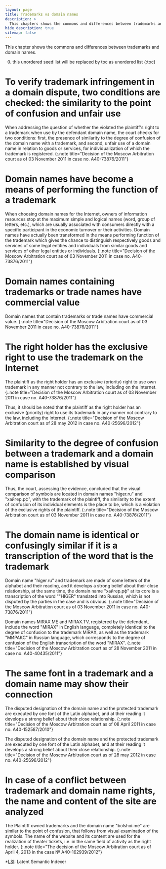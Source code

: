 ```yaml
---
layout: page
title: Trademarks vs domain names
description: >
  This chapters shows the commons and differences between trademarks and domian names.
hide_description: true
sitemap: false
---
```


This chapter shows the commons and differences between trademarks and domain names.

0. this unordered seed list will be replaced by toc as unordered list
{:toc}

# To verify trademark infringement in a domain dispute, two conditions are checked: the similarity to the point of confusion and unfair use

When addressing the question of whether the violated the plaintiff's right to a trademark when use by the defendant domain name, the court checks for two conditions: first, the presence of similarity to the degree of confusion of the domain name with a trademark, and second, unfair use of a domain name in relation to goods or services, for individualization of which the trademark is registered.
{:.note title="Decision of the Moscow Arbitration court as of 03 November 2011 in case no. A40-73876/2011"}

# Domain names have become a means of performing the function of a trademark

When choosing domain names for the Internet, owners of information resources stop at the maximum simple and logical names (word, group of letters, etc.), which are usually associated with consumers directly with a specific participant in the economic turnover or their activities. Domain names have actually been transformed in the means performing function of the trademark which gives the chance to distinguish respectively goods and services of some legal entities and individuals from similar goods and services of other legal entities or individuals.
{:.note title="Decision of the Moscow Arbitration court as of 03 November 2011 in case no. A40-73876/2011"}


# Domain names containing trademarks or trade names have commercial value

Domain names that contain trademarks or trade names have commercial value.
{:.note title="Decision of the Moscow Arbitration court as of 03 November 2011 in case no. A40-73876/2011"}

# The right holder has the exclusive right to use the trademark on the Internet

The plaintiff as the right holder has an exclusive (priority) right to use own trademark in any manner not contrary to the law, including on the Internet.
{:.note title="Decision of the Moscow Arbitration court as of 03 November 2011 in case no. A40-73876/2011"}

Thus, it should be noted that the plaintiff as the right holder has an exclusive (priority) right to use its trademark in any manner not contrary to the law, including the Internet.
{:.note title="Decision of the Moscow Arbitration court as of 28 may 2012 in case no. A40-25696/2012"}

# Similarity to the degree of confusion between a trademark and a domain name is established by visual comparison

Thus, the court, assessing the evidence, concluded that the visual comparison of symbols are located in domain names "higer.ru" and "хайгер.рф", with the trademark of the plaintiff, the similarity to the extent of confusion of its individual elements is the place to be, which is a violation of the exclusive rights of the plaintiff.
{:.note title="Decision of the Moscow Arbitration court as of 03 November 2011 in case no. A40-73876/2011"}

# The domain name is identical or confusingly similar if it is a transcription of the word that is the trademark


Domain name "higer.ru" and trademark are made of some letters of the alphabet and their reading, and it develops a strong belief about their close relationship, at the same time, the domain name "хайгер.рф" at its core is a transcription of the word ""HIGER" translated into Russian, which is not disputed by the parties in the case and is obvious.
{:.note title="Decision of the Moscow Arbitration court as of 03 November 2011 in case no. A40-73876/2011"}
<br/>

Domain names MIRAX.ME and MIRAX.TV, registered by the defendant, include the word "MIRAX" in English language, completely identical to the degree of confusion to the trademark MIRAX, as well as the trademark "МИРАКС" in Russian language, which corresponds to the degree of confusion of the English transcription of the word "MIRAX".
{:.note title="Decision of the Moscow Arbitration court as of 28 November 2011 in case no. A40-40435/2011"}


# The same font in a trademark and a domain name may show their connection

The disputed designation of the domain name and the protected trademark are executed by one font of the Latin alphabet, and at their reading it develops a strong belief about their close relationship.
{:.note title="Decision of the Moscow Arbitration court as of 08 April 2011 in case no. A40-152587/2010"}
<br/>

The disputed designation of the domain name and the protected trademark are executed by one font of the Latin alphabet, and at their reading it develops a strong belief about their close relationship.
{:.note title="Decision of the Moscow Arbitration court as of 28 may 2012 in case no. A40-25696/2012"}


# In case of a conflict between trademark and domain name rights, the name and content of the site are analyzed

The Plaintiff owned trademarks and the domain name "bolshoi.me" are similar to the point of confusion, that follows from visual examination of the symbols.  The name of the website and its content are used for the realization of theater tickets, i.e. in the same field of activity as the right holder.
{:.note title="The decision of the Moscow Arbitration court as of April 4, 2013 in the case № A40-162939/2012"}




<!-- Continue with [Advanced](advanced.md){:.heading.flip-title}
{:.read-more} -->

[deploy]: https://jekyllrb.com/docs/deployment-methods/
[lsa]: https://en.wikipedia.org/wiki/Latent_semantic_analysis
[crb]: http://www.classifier-reborn.com/
[lsi]: http://www.classifier-reborn.com/lsi

*[LSI]: Latent Semantic Indexer
